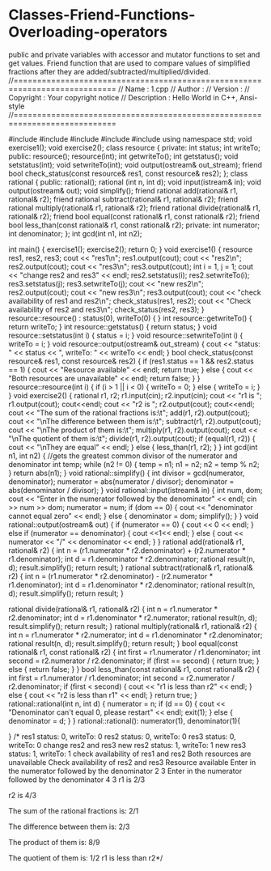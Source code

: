 # Classes-Friend-Functions-Overloading-operators
public and private variables with accessor and mutator functions to set and get values. Friend function that are used to compare values of simplified fractions after they are added/subtracted/multiplied/divided. 
//============================================================================
// Name        : 1.cpp
// Author      : 
// Version     :
// Copyright   : Your copyright notice
// Description : Hello World in C++, Ansi-style
//============================================================================

#include <iostream>
#include <string>
#include <cstdlib>
#include <cctype>
#include <iomanip>
using namespace std;
void exercise1();
void exercise2();
class resource {
private:
	int status;
	int writeTo;
public:
	resource();
	resource(int);
	int getwriteTo();
	int getstatus();
	void setstatus(int);
	void setwriteTo(int);
	void output(ostream& out_stream);
	friend bool check_status(const resource& res1, const resource& res2);
};
class rational {
public:
	rational();
	rational (int n, int d);
	void input(istream& in);
	void output(ostream& out);
	void simplify();
	friend rational add(rational& r1, rational& r2);
	friend rational subtract(rational& r1, rational& r2);
	friend rational multiply(rational& r1, rational& r2);
	friend rational divide(rational& r1, rational& r2);
	friend bool equal(const rational& r1, const rational& r2);
	friend bool less_than(const rational& r1, const rational& r2);
private:
	int numerator;
	int denominator;
};
int gcd(int n1, int n2);

int main() {
	exercise1();
	exercise2();
	return 0;
}
void exercise1() {
	resource res1, res2, res3;
	cout << "res1\n";
	res1.output(cout);
	cout << "res2\n";
	res2.output(cout);
	cout << "res3\n";
	res3.output(cout);
	int i = 1, j = 1;
	cout << "change res2 and res3" << endl;
	res2.setstatus(i);
	res2.setwriteTo(i);
	res3.setstatus(j);
	res3.setwriteTo(j);
	cout << "new res2\n";
	res2.output(cout);
	cout << "new res3\n";
	res3.output(cout);
	cout << "check availability of res1 and res2\n";
	check_status(res1, res2);
	cout << "Check availability of res2 and res3\n";
	check_status(res2, res3);
}
resource::resource() :
		status(0), writeTo(0) {
}
int resource::getwriteTo() {
	return writeTo;
}
int resource::getstatus() {
	return status;
}
void resource::setstatus(int i) {
	status = i;
}
void resource::setwriteTo(int i) {
	writeTo = i;
}
void resource::output(ostream& out_stream) {
	cout << "status: " << status << ", writeTo: " << writeTo << endl;
}
bool check_status(const resource& res1, const resource& res2) {
	if (res1.status == 1 && res2.status == 1) {
		cout << "Resource available" << endl;
		return true;
	} else {
		cout << "Both resources are unavailable" << endl;
		return false;
	}
}
resource::resource(int i) {
	if (i > 1 || i < 0) {
		writeTo = 0;
	} else {
		writeTo = i;
	}
}
void exercise2() {
	rational r1, r2;
	r1.input(cin);
	r2.input(cin);
	cout << "r1 is ";
	r1.output(cout);
	cout<<endl;
	cout << "r2 is ";
	r2.output(cout);
		cout<<endl;
	cout << "The sum of the rational fractions is:\t";
	add(r1, r2).output(cout);
	cout << "\nThe difference between them is:\t";
	subtract(r1, r2).output(cout);
	cout << "\nThe product of them is:\t";
	multiply(r1, r2).output(cout);
	cout << "\nThe quotient of them is:\t";
	divide(r1, r2).output(cout);
	if (equal(r1, r2)) {
		cout << "\nThey are equal" << endl;
	} else {
		less_than(r1, r2);
	}
}
int gcd(int n1, int n2) { //gets the greatest common divisor of the numerator and denominator
	int temp;
	while (n2 != 0) {
		temp = n1;
		n1 = n2;
		n2 = temp % n2;
	}
	return abs(n1);
}
void rational::simplify() {
	int divisor = gcd(numerator, denominator);
	numerator = abs(numerator / divisor);
	denominator = abs(denominator / divisor);
}
void rational::input(istream& in) {
	int num, dom;
	cout << "Enter in the numerator followed by the denominator" << endl;
	cin >> num >> dom;
	numerator = num;
	if (dom == 0) {
		cout << "denominator cannot equal zero" << endl;
	} else {
		denominator = dom;
		simplify();
	}
}
void rational::output(ostream& out) {
	if (numerator == 0) {
		cout << 0 << endl;
	} else if (numerator == denominator) {
		cout <<1<< endl;
	} else {
		cout << numerator << "/" << denominator << endl;
	}
}
rational add(rational& r1, rational& r2) {
	int n = (r1.numerator * r2.denominator) + (r2.numerator * r1.denominator);
	int d = r1.denominator * r2.denominator;
	rational result(n, d);
	result.simplify();
	return result;
}
rational subtract(rational& r1, rational& r2) {
	int n = (r1.numerator * r2.denominator) - (r2.numerator * r1.denominator);
	int d = r1.denominator * r2.denominator;
	rational result(n, d);
	result.simplify();
	return result;
}

rational divide(rational& r1, rational& r2) {
	int n = r1.numerator * r2.denominator;
	int d = r1.denominator * r2.numerator;
	rational result(n, d);
	result.simplify();
	return result;
}
rational multiply(rational& r1, rational& r2) {
	int n = r1.numerator * r2.numerator;
	int d = r1.denominator * r2.denominator;
	rational result(n, d);
	result.simplify();
	return result;
}
bool equal(const rational& r1, const rational& r2) {
	int first = r1.numerator / r1.denominator;
	int second = r2.numerator / r2.denominator;
	if (first == second) {
		return true;
	} else {
		return false;
	}
}
bool less_than(const rational& r1, const rational& r2) {
	int first = r1.numerator / r1.denominator;
	int second = r2.numerator / r2.denominator;
	if (first < second) {
		cout << "r1 is less than r2" << endl;
	} else {
		cout << "r2 is less than r1" << endl;
	}
	return true;
}
rational::rational(int n, int d) {
	numerator = n;
	if (d == 0) {
		cout << "Denominator can't equal 0, please restart" << endl;
		exit(1);
	} else {
		denominator = d;
	}
}
rational::rational(): numerator(1), denominator(1){

}
/*
res1
status: 0, writeTo: 0
res2
status: 0, writeTo: 0
res3
status: 0, writeTo: 0
change res2 and res3
new res2
status: 1, writeTo: 1
new res3
status: 1, writeTo: 1
check availability of res1 and res2
Both resources are unavailable
Check availability of res2 and res3
Resource available
Enter in the numerator followed by the denominator
2
3
Enter in the numerator followed by the denominator
4
3
r1 is 2/3

r2 is 4/3

The sum of the rational fractions is:	2/1

The difference between them is:	2/3

The product of them is:	8/9

The quotient of them is:	1/2
r1 is less than r2*/
